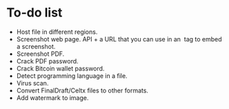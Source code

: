 To-do list
==========

* Host file in different regions.
* Screenshot web page. API + a URL that you can use in an <img> tag to embed a screenshot.
* Screenshot PDF.
* Crack PDF password.
* Crack Bitcoin wallet password.
* Detect programming language in a file. 
* Virus scan.
* Convert FinalDraft/Celtx files to other formats.
* Add watermark to image.
